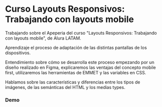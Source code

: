 # Curso Layouts Responsivos: Trabajando con layouts mobile

Trabajando sobre el Apeperia del curso "Layouts Responsivos: Trabajando con layouts mobile", de Alura LATAM.

Aprendizaje el proceso de adaptación de las distintas pantallas de los dispositivos.

Entendimiento sobre cómo se desarrolla este proceso empezando por un diseño realizado en Figma, explicaremos las ventajas del concepto mobile first, utilizaremos las herramientas de EMMET y las variables en CSS. 

Hablamos sobre las características y diferencias entre los tipos de imágenes, de las semánticas del HTML y los medias types. 

### Demo
